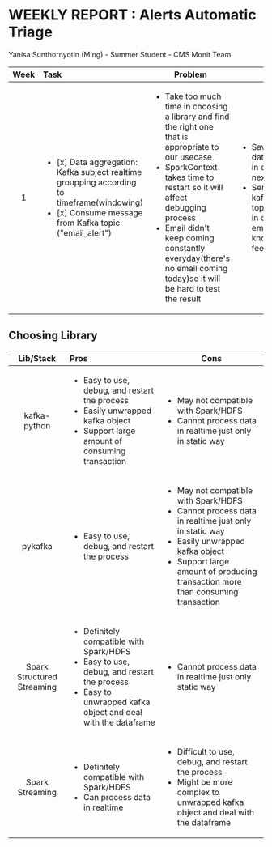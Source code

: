 WEEKLY REPORT : **Alerts Automatic Triage**
==============
Yanisa Sunthornyotin (Ming) - Summer Student - CMS Monit Team

|Week|        Task        |  Problem  | Next Step  | 
|:----:|:--------|------------| ------------|
| 1     | <ul><li>[x] Data aggregation: Kafka subject realtime groupping according to timeframe(windowing)</li><li>[x] Consume message from Kafka topic ("email_alert")</li></ul>| <ul><li> Take too much time in choosing a library and find the right one that is appropriate to our usecase</li><li>SparkContext takes time to restart so it will affect debugging process</li> <li> Email didn't keep coming constantly everyday(there's no email coming today)so it will be hard to test the result</li><ul> | <ul><li>Saving realtime dataframe to HDFS in order to process next (training data)</li> <li> Sending alert to kafka topic("snow_ticket") in order to send an email but still don't know how to get feedback from user</li><ul> |

Choosing Library
--------------
|Lib/Stack|        Pros        |  Cons  |
|:----:|:--------|------------| 
| kafka-python     | <ul><li>Easy to use, debug, and restart the process</li><li>Easily unwrapped kafka object</li><li>Support large amount of consuming transaction</li></ul>| <ul><li>May not compatible with Spark/HDFS</li><li> Cannot process data in realtime just only in static way</li><ul> |
| pykafka     | <ul><li>Easy to use, debug, and restart the process</li></ul>| <ul><li>May not compatible with Spark/HDFS</li><li> Cannot process data in realtime just only in static way</li><li>Easily unwrapped kafka object</li><li>Support large amount of producing transaction more than consuming transaction</li><ul> |
| Spark Structured Streaming     |  <ul><li> Definitely compatible with Spark/HDFS</li><li>Easy to use, debug, and restart the process</li><li>Easy to unwrapped kafka object and deal with the dataframe</li><ul> |<ul><li> Cannot process data in realtime just only static way</li></ul>| 
| Spark Streaming     |  <ul><li> Definitely compatible with Spark/HDFS</li><li> Can process data in realtime</li><ul> |<ul><li>Difficult to use, debug, and restart the process</li><li>Might be more complex to unwrapped kafka object and deal with the dataframe</li></ul>| 
